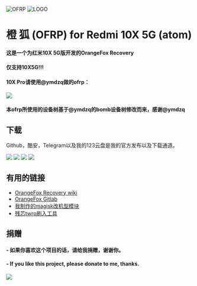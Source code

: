 ![OFRP](https://image.ibb.co/cTMWux/logo.jpg "OFRP")
![LOGO](https://i.ibb.co/wgVshMw/logo.jpg)
# 橙 狐 (OFRP) for Redmi 10X 5G (atom)
#### 这是一个为红米10X 5G版开发的OrangeFox Recovery

#### 仅支持10X5G!!!
#### 10X Pro请使用@ymdzq做的ofrp：
[![](https://img.shields.io/badge/ymdzqOFRP-bomb-green)](https://github.com/ymdzq/OFRP-device_xiaomi_bomb)
#### 本ofrp所使用的设备树基于@ymdzq的bomb设备树修改而来，感谢@ymdzq

## 下载

Github，酷安，Telegram以及我的123云盘是我的官方发布以及下载通道。

[![](https://img.shields.io/badge/酷安发布-OFRP-green)](http://www.coolapk.com/u/3752133)
[![](https://img.shields.io/badge/123云盘下载-密码:LrSA-blue)](https://www.123pan.com/s/Gt2SVv-oAjGh.html)
[![](https://img.shields.io/badge/GitHub发布-发行版-red)](https://github.com/HuaZoffice/OFRP-device_xiaomi_atom/releases)
[![](https://img.shields.io/badge/Telegram频道-atom-blue)](https://t.me/Project_QiMao)

## 有用的链接
- [OrangeFox Recovery wiki](https://wiki.orangefox.tech/en/home)
- [OrangeFox Gitlab](https://gitlab.com/OrangeFox)
- [我制作的magisk改机型模块](https://github.com/HuaZoffice/Magisk_change-your-phone-model)
- [残芯twrp刷入工具](https://wwl.lanzoum.com/iMwaW15wzf8h)

## 捐赠
#### - 如果你喜欢这个项目的话，请给我捐赠，谢谢你。
#### - If you like this project, please donate to me, thanks.
![](https://i.ibb.co/9yKTQ8z/juanzeng.jpg)
